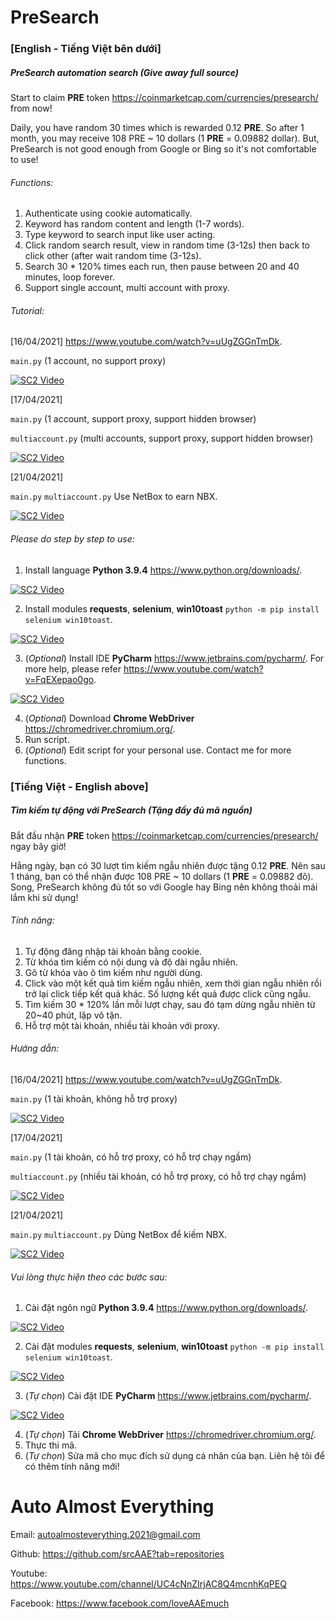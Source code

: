 # PreSearch

### [English - Tiếng Việt bên dưới]

##### PreSearch automation search (Give away full source)

Start to claim **PRE** token https://coinmarketcap.com/currencies/presearch/ from now!

Daily, you have random 30 times which is rewarded 0.12 **PRE**. So after 1 month, you may receive 108 PRE ~ 10 dollars (1 **PRE** = 0.09882 dollar). But, PreSearch is not good enough from Google or Bing so it's not comfortable to use!

###### Functions:
 
1. Authenticate using cookie automatically.
2. Keyword has random content and length (1-7 words).
3. Type keyword to search input like user acting.
4. Click random search result, view in random time (3-12s) then back to click other (after wait random time (3-12s).
5. Search 30 * 120% times each run, then pause between 20 and 40 minutes, loop forever.
6. Support single account, multi account with proxy.

###### Tutorial:
[16/04/2021] https://www.youtube.com/watch?v=uUgZGGnTmDk.

`main.py` (1 account, no support proxy)

[![SC2 Video](http://i3.ytimg.com/vi/uUgZGGnTmDk/maxresdefault.jpg)](https://www.youtube.com/watch?v=uUgZGGnTmDk)

[17/04/2021]

`main.py` (1 account, support proxy, support hidden browser)

`multiaccount.py` (multi accounts, support proxy, support hidden browser)

[![SC2 Video](http://i3.ytimg.com/vi/d9pJiNJKpuY/maxresdefault.jpg)](https://www.youtube.com/watch?v=d9pJiNJKpuY)

[21/04/2021]

`main.py` `multiaccount.py` Use NetBox to earn NBX.

[![SC2 Video](http://i3.ytimg.com/vi/v4L-ri5zdSs/maxresdefault.jpg)](https://www.youtube.com/watch?v=v4L-ri5zdSs)

###### Please do step by step to use:
1. Install language **Python 3.9.4** https://www.python.org/downloads/.

[![SC2 Video](http://i3.ytimg.com/vi/_CoijjMXvYY/hqdefault.jpg)](https://www.youtube.com/watch?v=_CoijjMXvYY)

2. Install modules **requests**, **selenium**, **win10toast** `python -m pip install selenium win10toast`.

[![SC2 Video](http://i3.ytimg.com/vi/SQQRYAMl8Jk/hqdefault.jpg)](https://www.youtube.com/watch?v=SQQRYAMl8Jk)

3. (_Optional_) Install IDE **PyCharm** https://www.jetbrains.com/pycharm/. For more help, please refer https://www.youtube.com/watch?v=FqEXepao0go.

[![SC2 Video](http://i3.ytimg.com/vi/FqEXepao0go/hqdefault.jpg)](https://www.youtube.com/watch?v=FqEXepao0go)

4. (_Optional_) Download **Chrome WebDriver** https://chromedriver.chromium.org/.
5. Run script.
6. (_Optional_) Edit script for your personal use. Contact me for more functions.
### [Tiếng Việt - English above]

##### Tìm kiếm tự động với PreSearch (Tặng đầy đủ mã nguồn)

Bắt đầu nhận **PRE** token https://coinmarketcap.com/currencies/presearch/ ngay bây giờ!

Hằng ngày, bạn có 30 lượt tìm kiếm ngẫu nhiên được tặng 0.12 **PRE**. Nên sau 1 tháng, bạn có thể nhận được 108 PRE ~ 10 dollars (1 **PRE** = 0.09882 đô). Song, PreSearch không đủ tốt so với Google hay Bing nên không thoải mái lắm khi sử dụng!

###### Tính năng:
1. Tự động đăng nhập tài khoản bằng cookie.
2. Từ khóa tìm kiếm có nội dung và độ dài ngẫu nhiên.
3. Gõ từ khóa vào ô tìm kiếm như người dùng.
4. Click vào một kết quả tìm kiếm ngẫu nhiên, xem thời gian ngẫu nhiên rồi trở lại click tiếp kết quả khác. Số lượng kết quả được click cũng ngẫu.
5. Tìm kiếm 30 * 120% lần mỗi lượt chạy, sau đó tạm dừng ngẫu nhiên từ 20~40 phút, lặp vô tận.
6. Hỗ trợ một tài khoản, nhiều tài khoản với proxy.

###### Hướng dẫn:
[16/04/2021] https://www.youtube.com/watch?v=uUgZGGnTmDk.

`main.py` (1 tài khoản, không hỗ trợ proxy)

[![SC2 Video](http://i3.ytimg.com/vi/uUgZGGnTmDk/maxresdefault.jpg)](https://www.youtube.com/watch?v=uUgZGGnTmDk)

[17/04/2021]

`main.py` (1 tài khoản, có hỗ trợ proxy, có hỗ trợ chạy ngầm)

`multiaccount.py` (nhiều tài khoản, có hỗ trợ proxy, có hỗ trợ chạy ngầm)

[![SC2 Video](http://i3.ytimg.com/vi/d9pJiNJKpuY/maxresdefault.jpg)](https://www.youtube.com/watch?v=d9pJiNJKpuY)

[21/04/2021]

`main.py` `multiaccount.py` Dùng NetBox để kiếm NBX.

[![SC2 Video](http://i3.ytimg.com/vi/v4L-ri5zdSs/maxresdefault.jpg)](https://www.youtube.com/watch?v=v4L-ri5zdSs)

###### Vui lòng thực hiện theo các bước sau:
1. Cài đặt ngôn ngữ **Python 3.9.4** https://www.python.org/downloads/.
   
[![SC2 Video](http://i3.ytimg.com/vi/_CoijjMXvYY/hqdefault.jpg)](https://www.youtube.com/watch?v=_CoijjMXvYY)

2. Cài đặt modules **requests**, **selenium**, **win10toast** `python -m pip install selenium win10toast`.

[![SC2 Video](http://i3.ytimg.com/vi/SQQRYAMl8Jk/hqdefault.jpg)](https://www.youtube.com/watch?v=SQQRYAMl8Jk)

3. (_Tự chọn_) Cài đặt IDE **PyCharm** https://www.jetbrains.com/pycharm/.

[![SC2 Video](http://i3.ytimg.com/vi/FqEXepao0go/hqdefault.jpg)](https://www.youtube.com/watch?v=FqEXepao0go)

4. (_Tự chọn_) Tải **Chrome WebDriver** https://chromedriver.chromium.org/.
5. Thực thi mã.
6. (_Tự chọn_) Sửa mã cho mục đích sử dụng cá nhân của bạn. Liên hệ tôi để có thêm tính năng mới!

# Auto Almost Everything

Email: autoalmosteverything.2021@gmail.com


Github: https://github.com/srcAAE?tab=repositories


Youtube: https://www.youtube.com/channel/UC4cNnZIrjAC8Q4mcnhKqPEQ


Facebook: https://www.facebook.com/loveAAEmuch
